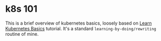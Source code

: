 # k8s 101

This is a brief overview of kubernetes basics, loosely based on [Learn Kubernetes Basics](https://kubernetes.io/docs/tutorials/kubernetes-basics/) tutorial. It's a standard `learning-by-doing/rewriting` routine of mine.
